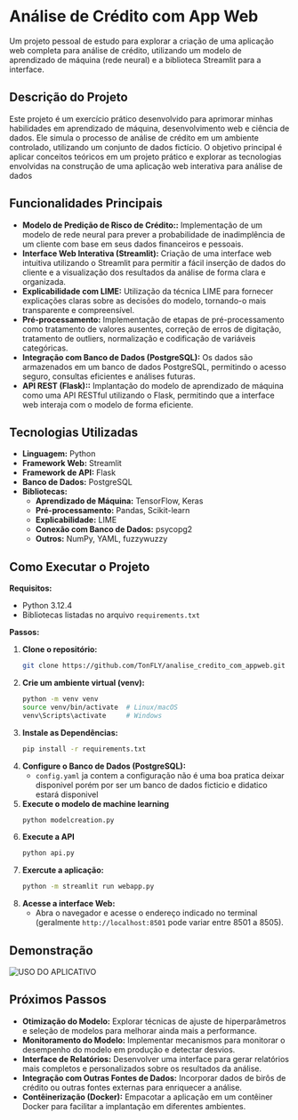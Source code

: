 # Análise de Crédito com App Web

Um projeto pessoal de estudo para explorar a criação de uma aplicação web completa para análise de crédito, utilizando um modelo de aprendizado de máquina (rede neural) e a biblioteca Streamlit para a interface.

## Descrição do Projeto

Este projeto é um exercício prático desenvolvido para aprimorar minhas habilidades em aprendizado de máquina, desenvolvimento web e ciência de dados. Ele simula o processo de análise de crédito em um ambiente controlado, utilizando um conjunto de dados fictício. O objetivo principal é aplicar conceitos teóricos em um projeto prático e explorar as tecnologias envolvidas na construção de uma aplicação web interativa para análise de dados
## Funcionalidades Principais

* **Modelo de Predição de Risco de Crédito::** Implementação de um modelo de rede neural para prever a probabilidade de inadimplência de um cliente com base em seus dados financeiros e pessoais.
* **Interface Web Interativa (Streamlit):** Criação de uma interface web intuitiva utilizando o Streamlit para permitir a fácil inserção de dados do cliente e a visualização dos resultados da análise de forma clara e organizada.
* **Explicabilidade com LIME:** Utilização da técnica LIME para fornecer explicações claras sobre as decisões do modelo, tornando-o mais transparente e compreensível.
* **Pré-processamento:** Implementação de etapas de pré-processamento como tratamento de valores ausentes, correção de erros de digitação, tratamento de outliers, normalização e codificação de variáveis categóricas.
* **Integração com Banco de Dados (PostgreSQL):** Os dados são armazenados em um banco de dados PostgreSQL, permitindo o acesso seguro, consultas eficientes e análises futuras.
* **API REST (Flask)::**  Implantação do modelo de aprendizado de máquina como uma API RESTful utilizando o Flask, permitindo que a interface web interaja com o modelo de forma eficiente.
## Tecnologias Utilizadas

* **Linguagem:** Python
* **Framework Web:** Streamlit
* **Framework de API:** Flask
* **Banco de Dados:** PostgreSQL
* **Bibliotecas:**
    * **Aprendizado de Máquina:** TensorFlow, Keras
    * **Pré-processamento:** Pandas, Scikit-learn
    * **Explicabilidade:** LIME
    * **Conexão com Banco de Dados:** psycopg2
    * **Outros:** NumPy, YAML, fuzzywuzzy

## Como Executar o Projeto

**Requisitos:**

* Python 3.12.4
* Bibliotecas listadas no arquivo `requirements.txt`

**Passos:**

1. **Clone o repositório:**
   ```bash
   git clone https://github.com/TonFLY/analise_credito_com_appweb.git
   
2. **Crie um ambiente virtual (venv):**
   ```bash
   python -m venv venv
   source venv/bin/activate  # Linux/macOS
   venv\Scripts\activate     # Windows
   
3. **Instale as Dependências:**
   ```bash
   pip install -r requirements.txt
4. **Configure o Banco de Dados (PostgreSQL):**
   * `config.yaml` ja contem a configuração não é uma boa pratica deixar disponivel porém por ser um banco de dados ficticio e didatico estará disponivel
5. **Execute o modelo de machine learning**
   ```bash
   python modelcreation.py
6. **Execute a API**
   ```bash
   python api.py
7. **Exercute a aplicação:**
   ```bash
   python -m streamlit run webapp.py
8. **Acesse a interface Web:**
   * Abra o navegador e acesse o endereço indicado no terminal (geralmente `http://localhost:8501` pode variar entre 8501 a 8505).
## Demonstração

![USO DO APLICATIVO](https://github.com/TonFLY/images/blob/main/gif.gif?raw=true)

## Próximos Passos

* **Otimização do Modelo:** Explorar técnicas de ajuste de hiperparâmetros e seleção de modelos para melhorar ainda mais a performance.
* **Monitoramento do Modelo:** Implementar mecanismos para monitorar o desempenho do modelo em produção e detectar desvios.
* **Interface de Relatórios:** Desenvolver uma interface para gerar relatórios mais completos e personalizados sobre os resultados da análise.
* **Integração com Outras Fontes de Dados:** Incorporar dados de birôs de crédito ou outras fontes externas para enriquecer a análise.
* **Contêinerização (Docker):** Empacotar a aplicação em um contêiner Docker para facilitar a implantação em diferentes ambientes.

